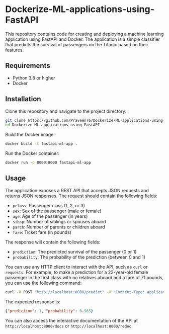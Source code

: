# Dockerize-ML-applications-using-FastAPI

This repository contains code for creating and deploying a machine learning application using FastAPI and Docker. The application is a simple classifier that predicts the survival of passengers on the Titanic based on their features.

## Requirements

- Python 3.8 or higher
- Docker

## Installation

Clone this repository and navigate to the project directory:

```bash
git clone https://github.com/Praveen76/Dockerize-ML-applications-using-FastAPI.git
cd Dockerize-ML-applications-using-FastAPI
```

Build the Docker image:

```bash
docker build -t fastapi-ml-app .
```

Run the Docker container:

```bash
docker run -p 8000:8000 fastapi-ml-app
```

## Usage

The application exposes a REST API that accepts JSON requests and returns JSON responses. The request should contain the following fields:

- `pclass`: Passenger class (1, 2, or 3)
- `sex`: Sex of the passenger (male or female)
- `age`: Age of the passenger (in years)
- `sibsp`: Number of siblings or spouses aboard
- `parch`: Number of parents or children aboard
- `fare`: Ticket fare (in pounds)

The response will contain the following fields:

- `prediction`: The predicted survival of the passenger (0 or 1)
- `probability`: The probability of the prediction (between 0 and 1)

You can use any HTTP client to interact with the API, such as `curl` or `requests`. For example, to make a prediction for a 22-year-old female passenger in the first class with no relatives aboard and a fare of 71 pounds, you can use the following command:

```bash
curl -X POST "http://localhost:8000/predict" -H "Content-Type: application/json" -d '{"pclass": 1, "sex": "female", "age": 22, "sibsp": 0, "parch": 0, "fare": 71}'
```

The expected response is:

```json
{"prediction": 1, "probability": 0.965}
```

You can also access the interactive documentation of the API at `http://localhost:8000/docs` or `http://localhost:8000/redoc`.


